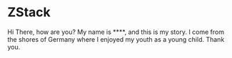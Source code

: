# ZStack
Hi There, how are you? My name is ****, and this is my story. I come from the shores of Germany where I enjoyed my youth as a young child. Thank you.
